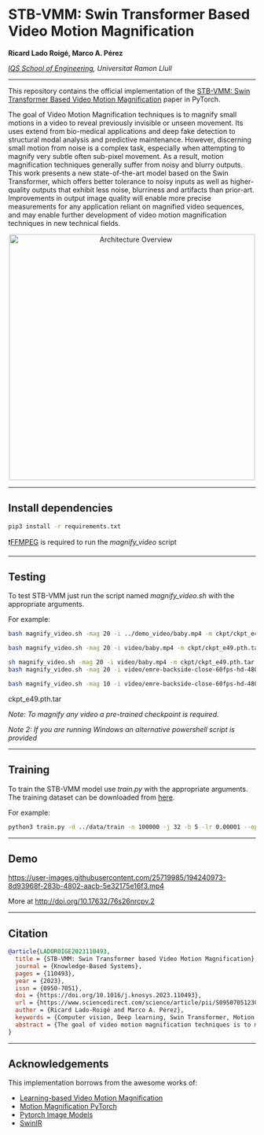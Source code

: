 # STB-VMM: Swin Transformer Based Video Motion Magnification

**Ricard Lado Roigé, Marco A. Pérez**

*[IQS School of Engineering](https://www.iqs.edu/en 'IQS'), Universitat Ramon Llull*

---

This repository contains the official implementation of the [STB-VMM: Swin Transformer Based Video Motion Magnification](https://arxiv.org/abs/2302.10001 'paper') paper in PyTorch.

The goal of Video Motion Magnification techniques is to magnify small motions in a video to reveal previously invisible or unseen movement. Its uses extend from bio-medical applications and deep fake detection to structural modal analysis and predictive maintenance. However, discerning small motion from noise is a complex task, especially when attempting to magnify very subtle often sub-pixel movement. As a result, motion magnification techniques generally suffer from noisy and blurry outputs. This work presents a new state-of-the-art model based on the Swin Transformer, which offers better tolerance to noisy inputs as well as higher-quality outputs that exhibit less noise, blurriness and artifacts than prior-art. Improvements in output image quality will enable more precise measurements for any application reliant on magnified video sequences, and may enable further development of video motion magnification techniques in new technical fields.

<p style="text-align: center;"><img src="https://user-images.githubusercontent.com/25719985/176877923-ac6c27cd-5b97-4fed-aedd-739d10ef679b.png" alt="Architecture Overview" width="500"/></p>

---
## Install dependencies
```bash
pip3 install -r requirements.txt
```

❗[FFMPEG](https://ffmpeg.org/ 'ffmpeg-5.1.2') is required to run the *magnify_video* script

---
## Testing
To test STB-VMM just run the script named *magnify_video.sh* with the appropriate arguments. 

For example:

```bash
bash magnify_video.sh -mag 20 -i ../demo_video/baby.mp4 -m ckpt/ckpt_e49.pth.tar -o STB-VMM_demo_x20_static -s ../demo_video/ -f 30
```

```bash
bash magnify_video.sh -mag 20 -i video/baby.mp4 -m ckpt/ckpt_e49.pth.tar -o STB-VMM_demo_x20 -s video/ -f 30

sh magnify_video.sh -mag 20 -i video/baby.mp4 -m ckpt/ckpt_e49.pth.tar -o STB-VMM_demo_x20 -s video/ -f 60
bash magnify_video.sh -mag 20 -i video/emre-backside-close-60fps-hd-480p.mp4 -m ckpt/ckpt_e49.pth.tar -o STB-VMM_demo_x20 -s video/ -f 60

bash magnify_video.sh -mag 10 -i video/emre-backside-close-60fps-hd-480p.mp4 -m ckpt/ckpt_e49.pth.tar -o STB-VMM_demo_x10 -s video/ -f 60


```
ckpt_e49.pth.tar

*Note: To magnify any video a pre-trained checkpoint is required.*

*Note 2: If you are running Windows an alternative powershell script is provided*

---
## Training
To train the STB-VMM model use *train.py* with the appropriate arguments. The training dataset can be downloaded from [here](https://groups.csail.mit.edu/graphics/deep_motion_mag/data/readme.txt). 

For example:

```bash
python3 train.py -d ../data/train -n 100000 -j 32 -b 5 -lr 0.00001 --epochs 50 #--resume ckpt/ckpt_e01.pth.tar
```

---
## Demo

https://user-images.githubusercontent.com/25719985/194240973-8d93968f-283b-4802-aacb-5e32175e16f3.mp4

More at http://doi.org/10.17632/76s26nrcpv.2 

---
## Citation
```bibtex
@article{LADOROIGE2023110493,
  title = {STB-VMM: Swin Transformer based Video Motion Magnification},
  journal = {Knowledge-Based Systems},
  pages = {110493},
  year = {2023},
  issn = {0950-7051},
  doi = {https://doi.org/10.1016/j.knosys.2023.110493},
  url = {https://www.sciencedirect.com/science/article/pii/S0950705123002435},
  author = {Ricard Lado-Roigé and Marco A. Pérez},
  keywords = {Computer vision, Deep learning, Swin Transformer, Motion magnification, Image quality assessment},
  abstract = {The goal of video motion magnification techniques is to magnify small motions in a video to reveal previously invisible or unseen movement. Its uses extend from bio-medical applications and deepfake detection to structural modal analysis and predictive maintenance. However, discerning small motion from noise is a complex task, especially when attempting to magnify very subtle, often sub-pixel movement. As a result, motion magnification techniques generally suffer from noisy and blurry outputs. This work presents a new state-of-the-art model based on the Swin Transformer, which offers better tolerance to noisy inputs as well as higher-quality outputs that exhibit less noise, blurriness, and artifacts than prior-art. Improvements in output image quality will enable more precise measurements for any application reliant on magnified video sequences, and may enable further development of video motion magnification techniques in new technical fields.}
}
```

---
## Acknowledgements

This implementation borrows from the awesome works of:
- [Learning-based Video Motion Magnification](https://github.com/12dmodel/deep_motion_mag 'Tensorflow implementation of Learning-based Video Motion Magnification')
- [Motion Magnification PyTorch](https://github.com/kkjh0723/motion_magnification_pytorch 'Jinhyung')
- [Pytorch Image Models](https://github.com/rwightman/pytorch-image-models 'Ross Wightman')
- [SwinIR](https://github.com/JingyunLiang/SwinIR 'Image Restoration Using Swin Transformer')
